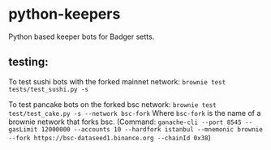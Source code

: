 # python-keepers
Python based keeper bots for Badger setts.

## testing:

To test sushi bots with the forked mainnet network:
`brownie test tests/test_sushi.py -s`

To test pancake bots on the forked bsc network:
`brownie test test/test_cake.py -s --network bsc-fork`
Where `bsc-fork` is the name of a brownie network that forks bsc. (Command: `ganache-cli --port 8545 --gasLimit 12000000 --accounts 10 --hardfork istanbul --mnemonic brownie --fork https://bsc-dataseed1.binance.org --chainId 0x38`)